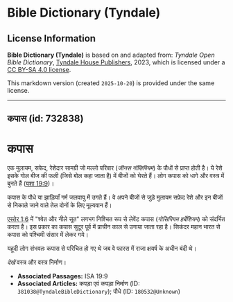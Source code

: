 # Bible Dictionary (Tyndale)

## License Information

**Bible Dictionary (Tyndale)** is based on and adapted from: _Tyndale Open Bible Dictionary_, [Tyndale House Publishers](https://tyndaleopenresources.com/), 2023, which is licensed under a [CC BY-SA 4.0 license](https://creativecommons.org/licenses/by-sa/4.0/legalcode.en).

This markdown version (created `2025-10-20`) is provided under the same license.



--------------------------------

## कपास (id: 732838)

कपास
====

एक मुलायम, सफेद, रेशेदार सामग्री जो मल्लो परिवार (*जीनस गॉसिपियम*) के पौधों से प्राप्त होती है। ये रेशे इसके गोल बीज की फली (जिसे बोल कहा जाता है) में बीजों को घेरते हैं। लोग कपास को धागे और वस्त्र में बुनते हैं ([यशा 19:9](https://ref.ly/Isa19:9))। 

कपास के पौधे या झाड़ियाँ गर्म जलवायु में उगते हैं। वे अपने बीजों से जुड़े मुलायम सफ़ेद रेशे और इन बीजों से निकाले जाने वाले तेल दोनों के लिए मूल्यवान हैं।

[एस्तेर 1:6](https://ref.ly/Esth1:6) में "श्वेत और नीले सूत" लगभग निश्चित रूप से लेवेंट कपास (*गोसिपियम हर्बेशियम*) को संदर्भित करता है। इस प्रकार का कपास सुदूर पूर्व में प्राचीन काल से उगाया जाता रहा है। सिकंदर महान भारत से कपास को पश्चिमी संसार में लेकर गये।

यहूदी लोग संभवतः कपास से परिचित हो गए थे जब वे फारस में राजा क्षयर्ष के अधीन बंदी थे।

*देखें* वस्त्र और वस्त्र निर्माण। 

* **Associated Passages:** ISA 19:9
* **Associated Articles:** कपड़ा एवं कपड़ा निर्माण (ID: `381038@TyndaleBibleDictionary`); पौधे (ID: `180532@Unknown`)

